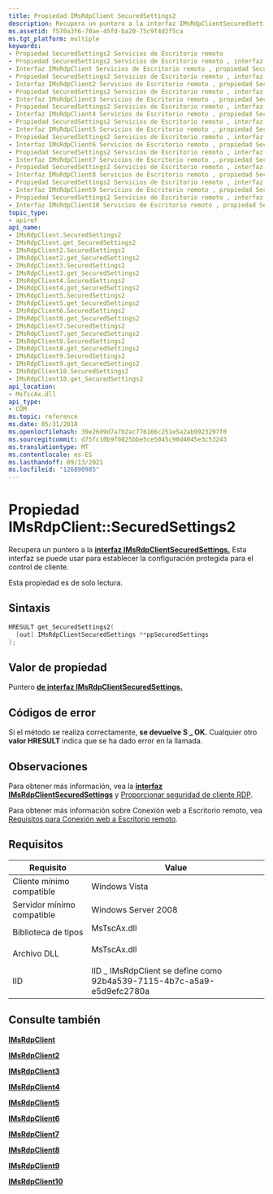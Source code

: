 ```yaml
---
title: Propiedad IMsRdpClient SecuredSettings2
description: Recupera un puntero a la interfaz IMsRdpClientSecuredSettings. Esta interfaz se puede usar para establecer la configuración protegida para el control de cliente.
ms.assetid: f570a3f6-70ae-45fd-ba20-75c9f4d2f5ca
ms.tgt_platform: multiple
keywords:
- Propiedad SecuredSettings2 Servicios de Escritorio remoto
- Propiedad SecuredSettings2 Servicios de Escritorio remoto , interfaz IMsRdpClient
- Interfaz IMsRdpClient Servicios de Escritorio remoto , propiedad SecuredSettings2
- Propiedad SecuredSettings2 Servicios de Escritorio remoto , interfaz IMsRdpClient2
- Interfaz IMsRdpClient2 Servicios de Escritorio remoto , propiedad SecuredSettings2
- Propiedad SecuredSettings2 Servicios de Escritorio remoto , interfaz IMsRdpClient3
- Interfaz IMsRdpClient3 Servicios de Escritorio remoto , propiedad SecuredSettings2
- Propiedad SecuredSettings2 Servicios de Escritorio remoto , interfaz IMsRdpClient4
- Interfaz IMsRdpClient4 Servicios de Escritorio remoto , propiedad SecuredSettings2
- Propiedad SecuredSettings2 Servicios de Escritorio remoto , interfaz IMsRdpClient5
- Interfaz IMsRdpClient5 Servicios de Escritorio remoto , propiedad SecuredSettings2
- Propiedad SecuredSettings2 Servicios de Escritorio remoto , interfaz IMsRdpClient6
- Interfaz IMsRdpClient6 Servicios de Escritorio remoto , propiedad SecuredSettings2
- Propiedad SecuredSettings2 Servicios de Escritorio remoto , interfaz IMsRdpClient7
- Interfaz IMsRdpClient7 Servicios de Escritorio remoto , propiedad SecuredSettings2
- Propiedad SecuredSettings2 Servicios de Escritorio remoto , interfaz IMsRdpClient8
- Interfaz IMsRdpClient8 Servicios de Escritorio remoto , propiedad SecuredSettings2
- Propiedad SecuredSettings2 Servicios de Escritorio remoto , interfaz IMsRdpClient9
- Interfaz IMsRdpClient9 Servicios de Escritorio remoto , propiedad SecuredSettings2
- Propiedad SecuredSettings2 Servicios de Escritorio remoto , interfaz IMsRdpClient10
- Interfaz IMsRdpClient10 Servicios de Escritorio remoto , propiedad SecuredSettings2
topic_type:
- apiref
api_name:
- IMsRdpClient.SecuredSettings2
- IMsRdpClient.get_SecuredSettings2
- IMsRdpClient2.SecuredSettings2
- IMsRdpClient2.get_SecuredSettings2
- IMsRdpClient3.SecuredSettings2
- IMsRdpClient3.get_SecuredSettings2
- IMsRdpClient4.SecuredSettings2
- IMsRdpClient4.get_SecuredSettings2
- IMsRdpClient5.SecuredSettings2
- IMsRdpClient5.get_SecuredSettings2
- IMsRdpClient6.SecuredSettings2
- IMsRdpClient6.get_SecuredSettings2
- IMsRdpClient7.SecuredSettings2
- IMsRdpClient7.get_SecuredSettings2
- IMsRdpClient8.SecuredSettings2
- IMsRdpClient8.get_SecuredSettings2
- IMsRdpClient9.SecuredSettings2
- IMsRdpClient9.get_SecuredSettings2
- IMsRdpClient10.SecuredSettings2
- IMsRdpClient10.get_SecuredSettings2
api_location:
- MsTscAx.dll
api_type:
- COM
ms.topic: reference
ms.date: 05/31/2018
ms.openlocfilehash: 39e26d9d7a7b2ac776166c251e5a2ab9923297f0
ms.sourcegitcommit: d75fc10b9f0825bbe5ce5045c90d4045e3c53243
ms.translationtype: MT
ms.contentlocale: es-ES
ms.lasthandoff: 09/13/2021
ms.locfileid: "126890985"
---
```

# <a name="imsrdpclientsecuredsettings2-property"></a>Propiedad IMsRdpClient::SecuredSettings2

Recupera un puntero a la [**interfaz IMsRdpClientSecuredSettings.**](imsrdpclientsecuredsettings-interface.md) Esta interfaz se puede usar para establecer la configuración protegida para el control de cliente.

Esta propiedad es de solo lectura.

## <a name="syntax"></a>Sintaxis


```C++
HRESULT get_SecuredSettings2(
  [out] IMsRdpClientSecuredSettings **ppSecuredSettings
);
```



## <a name="property-value"></a>Valor de propiedad

Puntero [**de interfaz IMsRdpClientSecuredSettings.**](imsrdpclientsecuredsettings-interface.md)

## <a name="error-codes"></a>Códigos de error

Si el método se realiza correctamente, **se devuelve S \_ OK.** Cualquier otro **valor HRESULT** indica que se ha dado error en la llamada.

## <a name="remarks"></a>Observaciones

Para obtener más información, vea la [**interfaz IMsRdpClientSecuredSettings**](imsrdpclientsecuredsettings-interface.md) y [Proporcionar seguridad de cliente RDP](providing-for-rdp-client-security.md).

Para obtener más información sobre Conexión web a Escritorio remoto, vea [Requisitos para Conexión web a Escritorio remoto](requirements-for-remote-desktop-web-connection.md).

## <a name="requirements"></a>Requisitos



| Requisito | Value |
|-------------------------------------|----------------------------------------------------------------------------------------|
| Cliente mínimo compatible<br/> | Windows Vista<br/>                                                               |
| Servidor mínimo compatible<br/> | Windows Server 2008<br/>                                                         |
| Biblioteca de tipos<br/>             | <dl> <dt>MsTscAx.dll</dt> </dl> |
| Archivo DLL<br/>                      | <dl> <dt>MsTscAx.dll</dt> </dl> |
| IID<br/>                      | IID \_ IMsRdpClient se define como 92b4a539-7115-4b7c-a5a9-e5d9efc2780a<br/>        |



## <a name="see-also"></a>Consulte también

<dl> <dt>

[**IMsRdpClient**](imsrdpclient-interface.md)
</dt> <dt>

[**IMsRdpClient2**](imsrdpclient2.md)
</dt> <dt>

[**IMsRdpClient3**](imsrdpclient3.md)
</dt> <dt>

[**IMsRdpClient4**](imsrdpclient4.md)
</dt> <dt>

[**IMsRdpClient5**](imsrdpclient5.md)
</dt> <dt>

[**IMsRdpClient6**](imsrdpclient6.md)
</dt> <dt>

[**IMsRdpClient7**](imsrdpclient7.md)
</dt> <dt>

[**IMsRdpClient8**](imsrdpclient8.md)
</dt> <dt>

[**IMsRdpClient9**](imsrdpclient9.md)
</dt> <dt>

[**IMsRdpClient10**](imsrdpclient10.md)
</dt> </dl>

 

 





